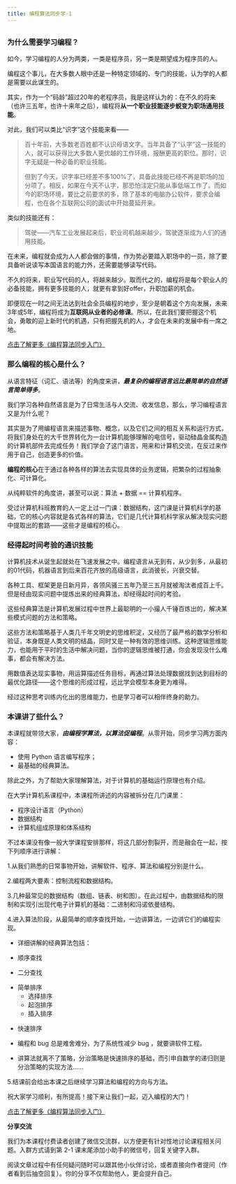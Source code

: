 ```yaml
---
title: 编程算法同步学-1
---
```

<article id="topicContainer" class="column_content"><h2 class="topic_title"></h2><div><h3 id="">为什么需要学习编程？</h3>
<p>如今，学习编程的人分为两类，一类是程序员，另一类是期望成为程序员的人。</p>
<p>编程这个事儿，在大多数人眼中还是一种特定领域的、专门的技能，认为学的人都是需要以此谋生的。</p>
<p>其实，作为一个“码龄”超过20年的老程序员，我是这样认为的：在不久的将来（也许三五年，也许十来年之后），编程将<strong>从一个职业技能逐步蜕变为职场通用技能</strong>。</p>
<p>对此，我们可以类比“识字”这个技能来看——</p>
<blockquote>
  <p>百十年前，大多数老百姓都不认识母语文字。当年具备了“认字”这一技能的人，就可以获得比大多数人更优越的工作环境，报酬更高的职位。那时，识字无疑是一种必备的职业技能。</p>
  <p>但到了今天，识字率已经差不多100%了，具备此技能已经不再是职场的加分项了。相反，如果在今天不认字，那恐怕注定只能从事低端工作了。而如今的职场环境，要比之前要求的多，除了基本的电脑办公软件，要求会编程，也在各个互联网公司的面试中开始蔓延开来。</p>
</blockquote>
<p>类似的技能还有：</p>
<blockquote>
  <p>驾驶——汽车工业发展起来后，职业司机越来越少，驾驶逐渐成为人们的通用技能。</p>
</blockquote>
<p>在未来，编程就会成为人人都会做的事情，作为势必要踏入职场中的一员，除了要具备听说读写本国语言的能力外，还需要能够读写代码。</p>
<p>不久的将来，职业写代码的人，将越来越少。取而代之的，编程将是每个职业人的必备技能，拥有更多技能的人，就更有拿到好offer，升职加薪的机会。</p>
<p>即便现在一时之间无法达到社会全员编程的地步，至少是朝着这个方向发展，未来3年或5年，编程将成为<strong>互联网从业者的必修课</strong>。所以，在此我们要把握这个机会，勇敢的迎上新时代的机遇，只有把握先机的人，才会在未来的发展中有一席之地。</p>
<p><a href="https://gitbook.cn/m/mazi/comp/column?columnId=5ce3a4a43481b33762ae038f&utm_source=shidu">点击了解更多《编程算法同步入门》</a></p>
<h3 id="-1">那么编程的核心是什么？</h3>
<p>从语言特征（词汇、语法等）的角度来讲，<strong><em>最复杂的编程语言远比最简单的自然语言简单得多</em></strong>。</p>
<p>我们学习各种自然语言是为了日常生活与人交流、收发信息，那么，学习编程语言又是为什么呢？</p>
<p>其实是为了用编程语言来描述事物、概念，以及它们之间的相互关系和运行方式，将我们身处在的大千世界转化为一台计算机能够理解的电信号，驱动硅晶金属构造的计算机部件去完成任务！我们学会了这门语言，用来和计算机交流，在反过来作用于自己，创造更多的价值。</p>
<p><strong>编程的核心</strong>在于通过各种各样的算法去实现具体的业务逻辑，把繁杂的过程抽象化、可计算化。</p>
<p>从纯粹软件的角度讲，甚至可以说：算法 + 数据 == 计算机程序。</p>
<p>受过计算机科班教育的人一定上过一门课：数据结构，这门课是计算机科学的基础，它的核心内容就是各式各样的算法，它们是几代计算机科学家从解决现实问题中提取出的套路——这些才是编程的核心。</p>
<h3 id="-2">经得起时间考验的通识技能</h3>
<p>计算机技术从诞生起就处在飞速发展之中。编程语言从无到有，从少到多，从最初的01代码，机器语言到后来百花齐放的高级语言，此消彼长，兴衰交替。</p>
<p>各种工具、框架更是日新月异，各领风骚三五年乃至三五月就被淘汰者成百上千。但是经由现实问题中提炼出来的经典算法，却经得起时间的考验。</p>
<p>这些经典算法是计算机发展过程中世界上最聪明的一小撮人千锤百炼出的，解决某些模式问题的方法和策略。</p>
<p>这些方法和策略基于人类几千年文明史的思维积淀，又经历了最严格的数学分析和验证，本身既是人类文明的结晶，同时又是一种有效的思维训练。这种逻辑思维能力，也能用于平时的生活中解决问题，当你的逻辑思维被打通，你会发现没什么难事，都会有解决方法。</p>
<p>用数值表达现实事物，用运算描述任务目标，再通过算法处理数据找到达到目标的最优化路径——这个思维的形成过程，远比学会模型本身更为难得。</p>
<p>经过这种思考训练内化出的思维能力，也是学习者可以相伴终身的助力。</p>
<h3 id="-3">本课讲了些什么？</h3>
<p>本课程就带领大家，<strong><em>由编程学算法，以算法促编程</em></strong>。从零开始，同步学习两方面内容：</p>
<ul>
<li>使用 Python 语言编写程序；</li>
<li>最基础的经典算法。</li>
</ul>
<p>除此之外，为了帮助大家理解算法，对于计算机的基础运行原理也有介绍。</p>
<p>在大学计算机系课程中，本课程所讲述的内容被拆分在几门课里：</p>
<ul>
<li>程序设计语言（Python）</li>
<li>数据结构</li>
<li>计算机组成原理和体系结构</li>
</ul>
<p>不过本课没有像一般大学课程安排那样，将这几部分割裂开，而是融会在一起，按下列顺序进行讲解：</p>
<p>1.从我们熟悉的日常事物开始，讲解软件、程序、算法和编程分别是什么。</p>
<p>2.编程两大要素：控制流程和数据结构。</p>
<p>3.几种最常见的数据结构（数组、链表、树和图）。在此过程中，由数据结构的限制和实现引出现代电子计算机的基础：二进制和冯诺依曼结构。</p>
<p>4.进入算法阶段，从最简单的顺序查找开始，一边讲算法，一边讲它们的编程实现。</p>
<ul>
<li><p>详细讲解的经典算法包括：</p></li>
<li><p>顺序查找</p></li>
<li><p>二分查找</p></li>
<li>简单排序

<ul>
<li>选择排序</li>
<li>起泡排序</li>
<li>插入排序</li></ul>

</li>
<li><p>快速排序</p></li>
<li><p>编程和 bug 总是难舍难分，为了系统性减少 bug ，就要讲软件工程。</p></li>
<li><p>讲算法就离不了策略，分治策略是快速排序的基础，而引申自数学的递归则是分治策略的实现方法……</p></li>
</ul>
<p>5.结课前会给出本课之后继续学习算法和编程的方向与方法。</p>
<p>祝大家学习顺利，有所提高！接下来让我们一起，迈入编程的大门！</p>
<p><a href="https://gitbook.cn/m/mazi/comp/column?columnId=5ce3a4a43481b33762ae038f&utm_source=shidu">点击了解更多《编程算法同步入门》</a></p>
<p><strong>分享交流</strong></p>
<p>我们为本课程付费读者创建了微信交流群，以方便更有针对性地讨论课程相关问题。入群方式请到第 2-1 课末尾添加小助手的微信号，回复关键字入群。</p>
<p>阅读文章过程中有任何疑问随时可以跟其他小伙伴讨论，或者直接向作者提问（作者看到后抽空回复）。你的分享不仅帮助他人，更会提升自己。</p></div></article>